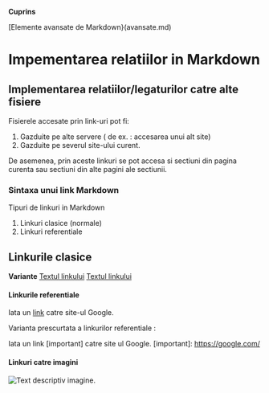 
**Cuprins**

[Elemente avansate de Markdown}(avansate.md)


# Impementarea relatiilor in Markdown 

## Implementarea relatiilor/legaturilor catre alte fisiere

Fisierele accesate prin link-uri pot fi:
1. Gazduite pe alte servere ( de ex. : accesarea unui alt site)
2. Gazduite pe severul site-ului curent.

De asemenea, prin aceste linkuri se pot accesa si sectiuni din pagina curenta sau sectiuni din alte pagini ale sectiunii.

### Sintaxa unui link Markdown

Tipuri de linkuri in Markdown

1. Linkuri clasice (normale)
2. Linkuri referentiale

## Linkurile clasice
**Variante**
[Textul linkului](https://google.com/)
[Textul linkului](https://google.com/)

#### Linkurile referentiale

Iata un [link][link1] catre site-ul Google.

[link1]: https://google.com/

Varianta prescurtata a linkurilor referentiale :

Iata un link [important] catre site ul Google.
[important]: https://google.com/

#### Linkuri catre imagini 

![Text descriptiv imagine](|).
